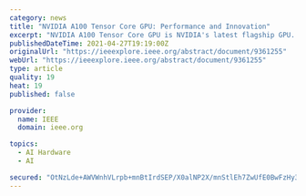 ```yaml
---
category: news
title: "NVIDIA A100 Tensor Core GPU: Performance and Innovation"
excerpt: "NVIDIA A100 Tensor Core GPU is NVIDIA's latest flagship GPU. It has been designed with many new innovative features to provide performance and capabilities for HPC, AI, and data analytics workloads. Feature enhancements include a Third-Generation Tensor Core,"
publishedDateTime: 2021-04-27T19:19:00Z
originalUrl: "https://ieeexplore.ieee.org/abstract/document/9361255"
webUrl: "https://ieeexplore.ieee.org/abstract/document/9361255"
type: article
quality: 19
heat: 19
published: false

provider:
  name: IEEE
  domain: ieee.org

topics:
  - AI Hardware
  - AI

secured: "OtNzLde+AWVWnhVLrpb+mnBtIrdSEP/X0alNP2X/mnStlEh7ZwUfE0BwFzHy3SHe4qocsEQ2j9kdo4L/4X1QflUhUox9PC5TRTVkrg+yDUaESP3cbHZEuYMlxlET/hZgqFfy0RNjSwBvbCErDSYxhxl8bYXllmQByvMhO/5btoRCNSrLg0NuMoPrUkxALk2EELysgGYpNY/GRlAfByy2NhFUBjxIYIskdNZ8ktYP4XBzkMiMl4m3BdKHo0fD6cfoWqu/7ckal5UtTKne9wtZFrvMOrkHRHl9Pxeb63x4GqbnARuS4iCsP3tdI7ix9qUMbkSh1lTAn2p4hfoJs9j49TVyChSi6jPa6Qu0S0Xtrto=;+uVI/4IClWYTSttilyh9bA=="
---
```


